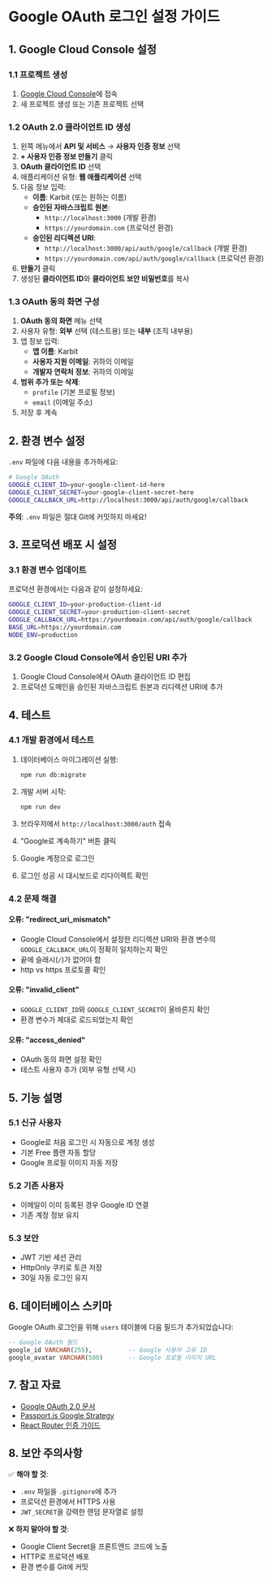 # Google OAuth 로그인 설정 가이드

## 1. Google Cloud Console 설정

### 1.1 프로젝트 생성

1. [Google Cloud Console](https://console.cloud.google.com/)에 접속
2. 새 프로젝트 생성 또는 기존 프로젝트 선택

### 1.2 OAuth 2.0 클라이언트 ID 생성

1. 왼쪽 메뉴에서 **API 및 서비스** → **사용자 인증 정보** 선택
2. **+ 사용자 인증 정보 만들기** 클릭
3. **OAuth 클라이언트 ID** 선택
4. 애플리케이션 유형: **웹 애플리케이션** 선택
5. 다음 정보 입력:
   - **이름**: Karbit (또는 원하는 이름)
   - **승인된 자바스크립트 원본**:
     - `http://localhost:3000` (개발 환경)
     - `https://yourdomain.com` (프로덕션 환경)
   - **승인된 리디렉션 URI**:
     - `http://localhost:3000/api/auth/google/callback` (개발 환경)
     - `https://yourdomain.com/api/auth/google/callback` (프로덕션 환경)
6. **만들기** 클릭
7. 생성된 **클라이언트 ID**와 **클라이언트 보안 비밀번호**를 복사

### 1.3 OAuth 동의 화면 구성

1. **OAuth 동의 화면** 메뉴 선택
2. 사용자 유형: **외부** 선택 (테스트용) 또는 **내부** (조직 내부용)
3. 앱 정보 입력:
   - **앱 이름**: Karbit
   - **사용자 지원 이메일**: 귀하의 이메일
   - **개발자 연락처 정보**: 귀하의 이메일
4. **범위 추가 또는 삭제**:
   - `profile` (기본 프로필 정보)
   - `email` (이메일 주소)
5. 저장 후 계속

## 2. 환경 변수 설정

`.env` 파일에 다음 내용을 추가하세요:

```bash
# Google OAuth
GOOGLE_CLIENT_ID=your-google-client-id-here
GOOGLE_CLIENT_SECRET=your-google-client-secret-here
GOOGLE_CALLBACK_URL=http://localhost:3000/api/auth/google/callback
```

**주의**: `.env` 파일은 절대 Git에 커밋하지 마세요!

## 3. 프로덕션 배포 시 설정

### 3.1 환경 변수 업데이트

프로덕션 환경에서는 다음과 같이 설정하세요:

```bash
GOOGLE_CLIENT_ID=your-production-client-id
GOOGLE_CLIENT_SECRET=your-production-client-secret
GOOGLE_CALLBACK_URL=https://yourdomain.com/api/auth/google/callback
BASE_URL=https://yourdomain.com
NODE_ENV=production
```

### 3.2 Google Cloud Console에서 승인된 URI 추가

1. Google Cloud Console에서 OAuth 클라이언트 ID 편집
2. 프로덕션 도메인을 승인된 자바스크립트 원본과 리디렉션 URI에 추가

## 4. 테스트

### 4.1 개발 환경에서 테스트

1. 데이터베이스 마이그레이션 실행:

   ```bash
   npm run db:migrate
   ```

2. 개발 서버 시작:

   ```bash
   npm run dev
   ```

3. 브라우저에서 `http://localhost:3000/auth` 접속

4. "Google로 계속하기" 버튼 클릭

5. Google 계정으로 로그인

6. 로그인 성공 시 대시보드로 리다이렉트 확인

### 4.2 문제 해결

#### 오류: "redirect_uri_mismatch"

- Google Cloud Console에서 설정한 리디렉션 URI와 환경 변수의 `GOOGLE_CALLBACK_URL`이 정확히 일치하는지 확인
- 끝에 슬래시(`/`)가 없어야 함
- http vs https 프로토콜 확인

#### 오류: "invalid_client"

- `GOOGLE_CLIENT_ID`와 `GOOGLE_CLIENT_SECRET`이 올바른지 확인
- 환경 변수가 제대로 로드되었는지 확인

#### 오류: "access_denied"

- OAuth 동의 화면 설정 확인
- 테스트 사용자 추가 (외부 유형 선택 시)

## 5. 기능 설명

### 5.1 신규 사용자

- Google로 처음 로그인 시 자동으로 계정 생성
- 기본 Free 플랜 자동 할당
- Google 프로필 이미지 자동 저장

### 5.2 기존 사용자

- 이메일이 이미 등록된 경우 Google ID 연결
- 기존 계정 정보 유지

### 5.3 보안

- JWT 기반 세션 관리
- HttpOnly 쿠키로 토큰 저장
- 30일 자동 로그인 유지

## 6. 데이터베이스 스키마

Google OAuth 로그인을 위해 `users` 테이블에 다음 필드가 추가되었습니다:

```sql
-- Google OAuth 필드
google_id VARCHAR(255),          -- Google 사용자 고유 ID
google_avatar VARCHAR(500)       -- Google 프로필 이미지 URL
```

## 7. 참고 자료

- [Google OAuth 2.0 문서](https://developers.google.com/identity/protocols/oauth2)
- [Passport.js Google Strategy](http://www.passportjs.org/packages/passport-google-oauth20/)
- [React Router 인증 가이드](https://reactrouter.com/en/main/guides/authentication)

## 8. 보안 주의사항

✅ **해야 할 것**:

- `.env` 파일을 `.gitignore`에 추가
- 프로덕션 환경에서 HTTPS 사용
- `JWT_SECRET`을 강력한 랜덤 문자열로 설정

❌ **하지 말아야 할 것**:

- Google Client Secret을 프론트엔드 코드에 노출
- HTTP로 프로덕션 배포
- 환경 변수를 Git에 커밋
